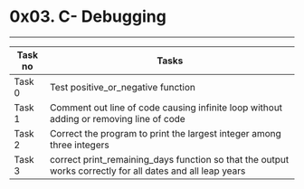 # 0x03. C- Debugging
---
|Task no| Tasks	|
|-------|-------|
|Task 0	|Test positive_or_negative function|
|Task 1	|Comment out line of code causing infinite loop without adding or removing line of code|
|Task 2	|Correct the program to print the largest integer among three integers|
|Task 3 |correct print_remaining_days function so that the output works correctly for all dates and all leap years|
